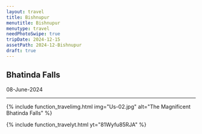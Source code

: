 ```yaml
---
layout: travel
title: Bishnupur
menutitle: Bishnupur
menutype: travel
needPhotoSwipe: true
tripDate: 2024-12-15
assetPath: 2024-12-Bishnupur
draft: true
---
```


## Bhatinda Falls
08-June-2024

---

{% include function_travelimg.html img="Us-02.jpg" alt="The Magnificent Bhatinda Falls" %}

{% include function_travelyt.html yt="81Wyfu85RJA" %}

[bhatindafalls]: https://en.wikipedia.org/wiki/Bhatinda_Falls
[dhanbad]: https://en.wikipedia.org/wiki/Dhanbad